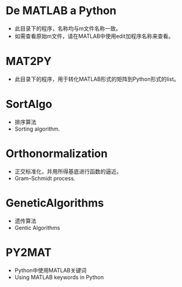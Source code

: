 # De MATLAB a Python
- 此目录下的程序，名称均与m文件名称一致。
- 如需查看原始m文件，请在MATLAB中使用edit加程序名称来查看。

# MAT2PY
- 此目录下的程序，用于转化MATLAB形式的矩阵到Python形式的list。

# SortAlgo
- 排序算法
- Sorting algorithm.

# Orthonormalization
- 正交标准化，并用所得基底进行函数的逼近。
- Gram–Schmidt process.

# GeneticAlgorithms
- 遗传算法
- Gentic Algorithms

# PY2MAT
- Python中使用MATLAB关键词
- Using MATLAB keywords in Python

